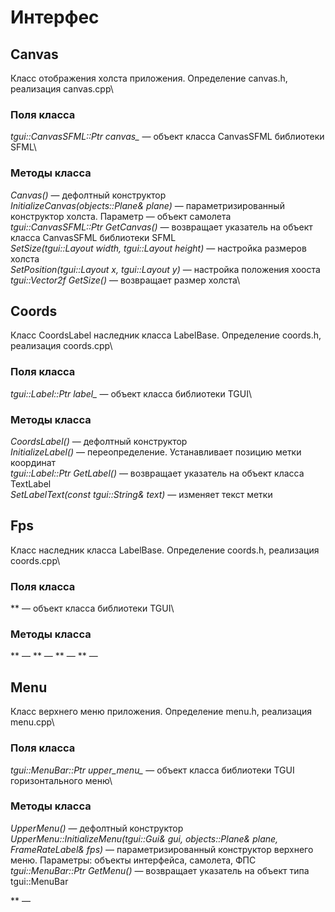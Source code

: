 # Интерфес
## Canvas
Класс отображения холста приложения. Определение canvas.h, реализация canvas.cpp\
### Поля класса
*tgui::CanvasSFML::Ptr canvas_* — объект класса CanvasSFML библиотеки SFML\

### Методы класса
*Canvas()* — дефолтный конструктор\
*InitializeCanvas(objects::Plane& plane)* — параметризированный конструктор холста. Параметр — объект самолета\
*tgui::CanvasSFML::Ptr GetCanvas()* — возвращает указатель на объект класса CanvasSFML библиотеки SFML\
*SetSize(tgui::Layout width, tgui::Layout height)* — настройка размеров холста\
*SetPosition(tgui::Layout x, tgui::Layout y)* — настройка положения хооста\
*tgui::Vector2f GetSize()* — возвращает размер холста\

## Coords
Класс CoordsLabel наследник класса LabelBase. Определение coords.h, реализация coords.cpp\
### Поля класса
*tgui::Label::Ptr label_* — объект класса библиотеки TGUI\

### Методы класса
*CoordsLabel()* — дефолтный конструктор\
*InitializeLabel()* — переопределение. Устанавливает позицию метки координат\
*tgui::Label::Ptr GetLabel()* — возвращает указатель на объект класса TextLabel\
*SetLabelText(const tgui::String& text)* — изменяет текст метки

## Fps
Класс  наследник класса LabelBase. Определение coords.h, реализация coords.cpp\
### Поля класса
** — объект класса библиотеки TGUI\

### Методы класса
** —
** —
** —
** —

## Menu
Класс верхнего меню приложения. Определение menu.h, реализация menu.cpp\
### Поля класса
*tgui::MenuBar::Ptr upper_menu_* — объект класса библиотеки TGUI горизонтального меню\

### Методы класса
*UpperMenu()* — дефолтный конструктор
*UpperMenu::InitializeMenu(tgui::Gui& gui, objects::Plane& plane, FrameRateLabel& fps)* — параметризированный конструктор верхнего меню. Параметры: объекты интерфейса, самолета, ФПС\
*tgui::MenuBar::Ptr GetMenu()* — возвращает указатель на объект типа tgui::MenuBar


** —
